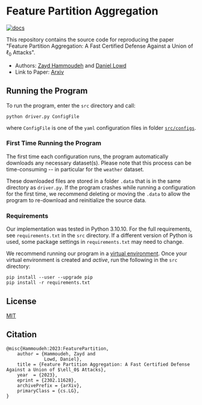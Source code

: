 # Feature Partition Aggregation

[![docs](https://img.shields.io/badge/license-MIT-blue.svg)](https://github.com/ZaydH/feature-partition/blob/main/LICENSE)

This repository contains the source code for reproducing the paper "Feature Partition Aggregation: A Fast Certified Defense Against a Union of $\ell_0$ Attacks".

* Authors: [Zayd Hammoudeh](https://zaydh.github.io/) and [Daniel Lowd](https://ix.cs.uoregon.edu/~lowd/)
* Link to Paper: [Arxiv](https://arxiv.org/abs/2302.11628)

## Running the Program

To run the program, enter the `src` directory and call:

`python driver.py ConfigFile`

where `ConfigFile` is one of the `yaml` configuration files in folder [`src/configs`](src/configs). 

### First Time Running the Program

The first time each configuration runs, the program automatically downloads any necessary dataset(s).  Please note that this process can be time-consuming -- in particular for the `weather` dataset.

These downloaded files are stored in a folder `.data` that is in the same directory as `driver.py`.  If the program crashes while running a configuration for the first time, we recommend deleting or moving the `.data` to allow the program to re-download and reinitialize the source data.

### Requirements

Our implementation was tested in Python&nbsp;3.10.10.  For the full requirements, see `requirements.txt` in the `src` directory.  If a different version of Python is used, some package settings in `requirements.txt` may need to change.

We recommend running our program in a [virtual environment](https://docs.python.org/3/tutorial/venv.html).  Once your virtual environment is created and *active*, run the following in the `src` directory:

```
pip install --user --upgrade pip
pip install -r requirements.txt
```

## License

[MIT](https://github.com/ZaydH/feature-partition/blob/main/LICENSE)

## Citation

```
@misc{Hammoudeh:2023:FeaturePartition,
    author = {Hammoudeh, Zayd and
              Lowd, Daniel},
    title = {Feature Partition Aggregation: A Fast Certified Defense Against a Union of $\ell_0$ Attacks},
    year  = {2023},
    eprint = {2302.11628},
    archivePrefix = {arXiv},
    primaryClass = {cs.LG},
}
```
